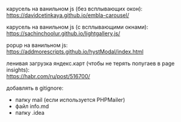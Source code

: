 карусель на ванильном js (без всплывающих окон):<br>
https://davidcetinkaya.github.io/embla-carousel/

карусель на ванильном js (с всплывающими окнами):<br>
https://sachinchoolur.github.io/lightgallery.js/

popup на ванильном js:<br>
https://addmorescripts.github.io/hystModal/index.html

ленивая загрузка яндекс.карт (чтобы не терять попугаев в page insights):<br>
https://habr.com/ru/post/516700/

добавлять в gitignore:<br>
* папку mail (если используется PHPMailer)
* файл info.md
* папку .idea
